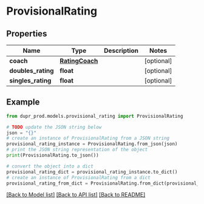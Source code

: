# ProvisionalRating


## Properties

Name | Type | Description | Notes
------------ | ------------- | ------------- | -------------
**coach** | [**RatingCoach**](RatingCoach.md) |  | [optional] 
**doubles_rating** | **float** |  | [optional] 
**singles_rating** | **float** |  | [optional] 

## Example

```python
from dupr_prod.models.provisional_rating import ProvisionalRating

# TODO update the JSON string below
json = "{}"
# create an instance of ProvisionalRating from a JSON string
provisional_rating_instance = ProvisionalRating.from_json(json)
# print the JSON string representation of the object
print(ProvisionalRating.to_json())

# convert the object into a dict
provisional_rating_dict = provisional_rating_instance.to_dict()
# create an instance of ProvisionalRating from a dict
provisional_rating_from_dict = ProvisionalRating.from_dict(provisional_rating_dict)
```
[[Back to Model list]](../README.md#documentation-for-models) [[Back to API list]](../README.md#documentation-for-api-endpoints) [[Back to README]](../README.md)


